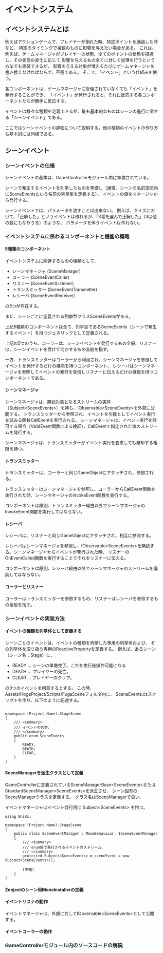 # イベントシステム

## イベントシステムとは

例えばアクションゲームで、プレイヤーが倒れた時、特定ポイントを通過した時など、
特定のタイミングで複数のものに影響を与えたい場合がある。
これは、例えば、ゲームマネージャがプレイヤーの状態、全てのポイントの状態を把握し、その状態の変化に応じて
影響を与えるもの全てに対して処理を行うという方法でも実装できるが、
影響を与える対象が増えるたびにゲームマネージャを書き換えなければならず、不便である。
そこで、「イベント」という仕組みを使う。

各コンポーネントは、ゲームマネージャに管理されていなくても「イベント」を発行することができ、
「イベント」が発行されると、それに反応する各コンポーネントたちが勝手に反応する。

イベントは様々な種類を定義できるが、最も基本的なものはシーンの進行に関する「シーンイベント」である。

ここではシーンイベントの詳細について説明する。他の種類のイベントの作り方も基本的には同様である。

## シーンイベント

### シーンイベントの仕様

シーンイベントの基本は、GameControllerモジュール内に準備されている。

シーンで発生するイベントを列挙したものを準備し（通常、シーンの名前空間内にSceneEventsという名前の列挙型を定義する）、
イベントの値をマネージャから発行する。

シーンイベントでは、パラメータを渡すことは出来ない。
例えば、クイズにおいて、「正解した」というイベントは作れるが、「3番を選んで正解した」（3は他の数にもなりうる）のような、
パラメータを伴うイベントは作れない。

### イベントシステムに係わるコンポーネントと機能の概略

#### 5種類のコンポーネント

イベントシステムに関連するものの種類として、

- シーンマネージャ (SceneManager)
- コーラー (SceneEventCaller)
- リスナー (SceneEventListener)
- トランスミッター (SceneEventTransmitter)
- レシーバ (SceneEventReceiver)

の5つが存在する。

また、シーンごとに定義される列挙型クラスSceneEventsがある。

上記5種類のコンポーネントは全て、列挙型であるSceneEvents（シーンで発生するイベント）を持つジェネリックとして定義される。

上記の5つのうち、コーラーは、シーンイベントを発行するもの全般、リスナーは、シーンイベントを受けて何かするもの全般を指す。

一方、トランスミッターはコーラーから利用され、シーンマネージャを参照してイベントを発行するだけの機能を持つコンポーネント、
レシーバはシーンマネージャを参照してイベントの発行を受信しリスナーに伝えるだけの機能を持つコンポーネントである。

#### シーンマネージャ

シーンマネージャは、購読対象となるストリームの実体（Subject\<SceneEvents\>）を持ち、IObservable\<SceneEvents\>を外部に公開する。
トランスミッターから参照され、イベントを引数としてイベント実行を試みる関数CallEventを実行される。
シーンマネージャは、イベント実行を許可する場合（ValidEvent関数による検証）、CallEventで指定された値のストリームを発行する。

シーンマネージャは、トランスミッターがイベント実行を要求しても棄却する権限を持つ。

#### トランスミッター

トランスミッターは、コーラーと同じGameObjectにアタッチされ、参照される。

トランスミッターはシーンマネージャを参照し、コーラーからCallEvent関数を実行された時、シーンマネージャのInvokeEvent関数を実行する。

コンポーネントは原則、トランスミッター経由以外でシーンマネージャのInvokeEvent関数を実行してはならない。

#### レシーバ

レシーバは、リスナーと同じGameObjectにアタッチされ、相互に参照する。

レシーバはシーンマネージャを参照し、IObservable\<SceneEvents\>を購読する。シーンマネージャからイベントが発行された時、
リスナーのOnEventCalled関数を実行することでそれをリスナーに伝える。

コンポーネントは原則、レシーバ経由以外でシーンマネージャのストリームを購読してはならない。

#### コーラーとリスナー

コーラーはトランスミッターを参照するもの、リスナーはレシーバを参照するもの全般を指す。

### シーンイベントの実装方法

#### イベントの種類を列挙体として定義する

シーンごとのイベントは、イベントの種類を列挙した専用の列挙体および、
その列挙体を取り扱う専用のReactivePropertyを定義する。
例えば、あるシーン（シーン名：Stage）に、

- READY … シーンの準備完了。これを実行後操作可能になる
- DEATH … プレイヤーの死亡。
- CLEAR … プレイヤーのクリア。

の3つのイベントを用意するとする。
この時、
Assets/HogeProject/Scripts/FugaSceneフォルダ内に、
SceneEvents.csスクリプトを作り、以下のように記述する。

```

namespace (Project Name).StageScene
{
    /// <summary>
    /// イベントの列挙。
    /// </summary>
    public enum SceneEvents
    {
        READY,
        DEATH,
        CLEAR,
    }
}

```

#### SceneManagerを派生クラスとして定義

GameControllerに定義されているSceneManagerBase\<SceneEvents\>またはStandardSceneManager\<SceneEvents\>を派生させ、
シーン固有のSceneManagerクラスを定義する。
クラス名はSceneManagerで良い。

イベントマネージャはイベント発行用に Subject\<SceneEvents\> を持つ。

```
using UniRx;

namespace (Project Name).StageScene
{
    public class SceneEventManager : MonoBehaviour, ISceneEventManager
    {
        /// <summary>
        /// enum値で発行されるイベントのストリーム。
        /// </summary>
        protected Subject<SceneEvents> m_sceneEvent = new Subject<SceneEvents>();

        (中略)
    }
}

```

#### Zenjectのシーン用MonoInstallerの定義


#### イベントリスナの動作

イベントマネージャは、外部に対してIObservable\<SceneEvents\>として公開する。


#### イベントコーラーの動作


### GameControllerモジュール内のソースコードの解説




